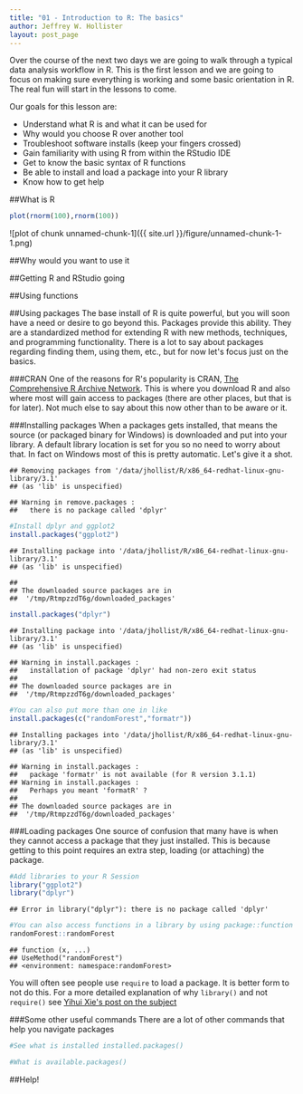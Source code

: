 ```yaml
---
title: "01 - Introduction to R: The basics"
author: Jeffrey W. Hollister
layout: post_page
---
```


Over the course of the next two days we are going to walk through a typical data analysis workflow in R.  This is the first lesson and we are going to focus on making sure everything is working and some basic orientation in R.  The real fun will start in the lessons to come.  

Our goals for this lesson are:

- Understand what R is and what it can be used for
- Why would you choose R over another tool
- Troubleshoot software installs (keep your fingers crossed)
- Gain familiarity with using R from within the RStudio IDE
- Get to know the basic syntax of R functions
- Be able to install and load a package into your R library
- Know how to get help

##What is R

```r
plot(rnorm(100),rnorm(100))
```

![plot of chunk unnamed-chunk-1]({{ site.url }}/figure/unnamed-chunk-1-1.png) 

##Why would you want to use it

##Getting R and RStudio going

##Using functions

##Using packages
The base install of R is quite powerful, but you will soon have a need or desire to go beyond this.  Packages provide this ability.  They are a standardized method for extending R with new methods, techniques, and programming functionality.  There is a lot to say about packages regarding finding them, using them, etc., but for now let's focus just on the basics.  

###CRAN
One of the reasons for R's popularity is CRAN, [The Comprehensive R Archive Network](http://cran.r-project.org/).  This is where you download R and also where most will gain access to packages (there are other places, but that is for later).  Not much else to say about this now other than to be aware or it.

###Installing packages
When a packages gets installed, that means the source (or packaged binary for Windows) is downloaded and put into your library.  A default library location is set for you so no need to worry about that.  In fact on Windows most of this is pretty automatic.  Let's give it a shot.


```
## Removing packages from '/data/jhollist/R/x86_64-redhat-linux-gnu-library/3.1'
## (as 'lib' is unspecified)
```

```
## Warning in remove.packages :
##   there is no package called 'dplyr'
```



```r
#Install dplyr and ggplot2
install.packages("ggplot2")
```

```
## Installing package into '/data/jhollist/R/x86_64-redhat-linux-gnu-library/3.1'
## (as 'lib' is unspecified)
```

```
## 
## The downloaded source packages are in
## 	'/tmp/RtmpzzdT6g/downloaded_packages'
```

```r
install.packages("dplyr")
```

```
## Installing package into '/data/jhollist/R/x86_64-redhat-linux-gnu-library/3.1'
## (as 'lib' is unspecified)
```

```
## Warning in install.packages :
##   installation of package 'dplyr' had non-zero exit status
## 
## The downloaded source packages are in
## 	'/tmp/RtmpzzdT6g/downloaded_packages'
```

```r
#You can also put more than one in like
install.packages(c("randomForest","formatr"))
```

```
## Installing packages into '/data/jhollist/R/x86_64-redhat-linux-gnu-library/3.1'
## (as 'lib' is unspecified)
```

```
## Warning in install.packages :
##   package 'formatr' is not available (for R version 3.1.1)
## Warning in install.packages :
##   Perhaps you meant 'formatR' ?
## 
## The downloaded source packages are in
## 	'/tmp/RtmpzzdT6g/downloaded_packages'
```

###Loading packages
One source of confusion that many have is when they cannot access a package that they just installed. This is because getting to this point requires an extra step, loading (or attaching) the package.   


```r
#Add libraries to your R Session
library("ggplot2")
library("dplyr")
```

```
## Error in library("dplyr"): there is no package called 'dplyr'
```

```r
#You can also access functions in a library by using package::function
randomForest::randomForest
```

```
## function (x, ...) 
## UseMethod("randomForest")
## <environment: namespace:randomForest>
```

You will often see people use `require` to load a package. It is better form to not do this. For a more detailed explanation of why `library()` and not `require()` see [Yihui Xie's post on the subject](http://yihui.name/en/2014/07/library-vs-require/.)

###Some other useful commands
There are a lot of other commands that help you navigate packages


```r
#See what is installed installed.packages()

#What is available.packages()
```

##Help!
